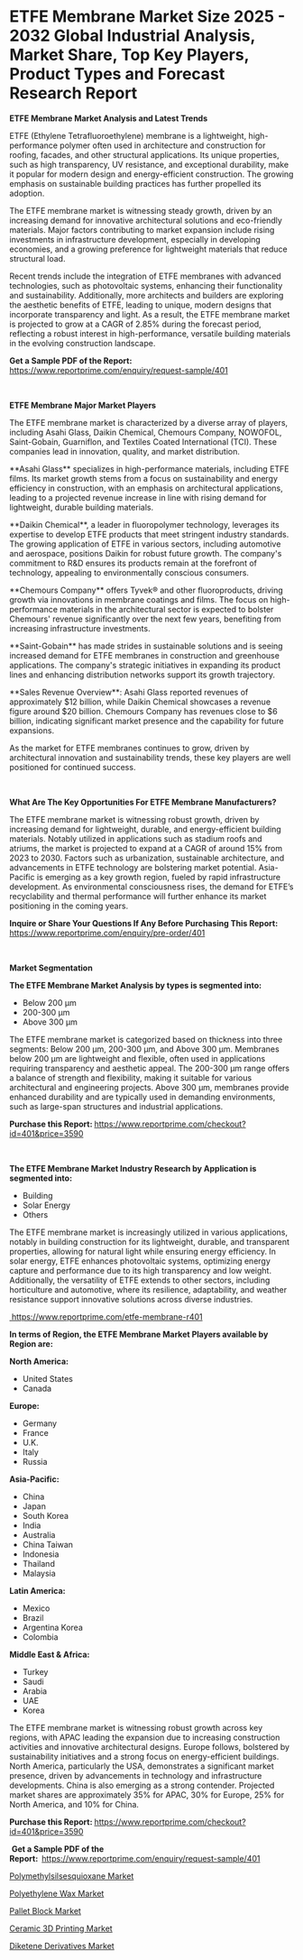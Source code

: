 <p><h1>ETFE Membrane Market Size 2025 - 2032 Global Industrial Analysis, Market Share, Top Key Players, Product Types and Forecast Research Report</h1></p><p><strong>ETFE Membrane Market Analysis and Latest Trends</strong></p>
<p><p>ETFE (Ethylene Tetrafluoroethylene) membrane is a lightweight, high-performance polymer often used in architecture and construction for roofing, facades, and other structural applications. Its unique properties, such as high transparency, UV resistance, and exceptional durability, make it popular for modern design and energy-efficient construction. The growing emphasis on sustainable building practices has further propelled its adoption.</p><p>The ETFE membrane market is witnessing steady growth, driven by an increasing demand for innovative architectural solutions and eco-friendly materials. Major factors contributing to market expansion include rising investments in infrastructure development, especially in developing economies, and a growing preference for lightweight materials that reduce structural load.</p><p>Recent trends include the integration of ETFE membranes with advanced technologies, such as photovoltaic systems, enhancing their functionality and sustainability. Additionally, more architects and builders are exploring the aesthetic benefits of ETFE, leading to unique, modern designs that incorporate transparency and light. As a result, the ETFE membrane market is projected to grow at a CAGR of 2.85% during the forecast period, reflecting a robust interest in high-performance, versatile building materials in the evolving construction landscape.</p></p>
<p><strong>Get a Sample PDF of the Report:&nbsp;</strong> <a href="https://www.reportprime.com/enquiry/request-sample/401?utm_campaign=1106&utm_medium=2&utm_source=Github&utm_content=ia&utm_term=18032025&utm_id=etfe-membrane">https://www.reportprime.com/enquiry/request-sample/401</a></p>
<p>&nbsp;</p>
<p><strong>ETFE Membrane Major Market Players</strong></p>
<p><p>The ETFE membrane market is characterized by a diverse array of players, including Asahi Glass, Daikin Chemical, Chemours Company, NOWOFOL, Saint-Gobain, Guarniflon, and Textiles Coated International (TCI). These companies lead in innovation, quality, and market distribution.</p><p>**Asahi Glass** specializes in high-performance materials, including ETFE films. Its market growth stems from a focus on sustainability and energy efficiency in construction, with an emphasis on architectural applications, leading to a projected revenue increase in line with rising demand for lightweight, durable building materials.</p><p>**Daikin Chemical**, a leader in fluoropolymer technology, leverages its expertise to develop ETFE products that meet stringent industry standards. The growing application of ETFE in various sectors, including automotive and aerospace, positions Daikin for robust future growth. The company's commitment to R&D ensures its products remain at the forefront of technology, appealing to environmentally conscious consumers.</p><p>**Chemours Company** offers Tyvek® and other fluoroproducts, driving growth via innovations in membrane coatings and films. The focus on high-performance materials in the architectural sector is expected to bolster Chemours' revenue significantly over the next few years, benefiting from increasing infrastructure investments.</p><p>**Saint-Gobain** has made strides in sustainable solutions and is seeing increased demand for ETFE membranes in construction and greenhouse applications. The company's strategic initiatives in expanding its product lines and enhancing distribution networks support its growth trajectory.</p><p>**Sales Revenue Overview**: Asahi Glass reported revenues of approximately $12 billion, while Daikin Chemical showcases a revenue figure around $20 billion. Chemours Company has revenues close to $6 billion, indicating significant market presence and the capability for future expansions.</p><p>As the market for ETFE membranes continues to grow, driven by architectural innovation and sustainability trends, these key players are well positioned for continued success.</p></p>
<p>&nbsp;</p>
<p><strong>What Are The Key Opportunities For ETFE Membrane Manufacturers?</strong></p>
<p><p>The ETFE membrane market is witnessing robust growth, driven by increasing demand for lightweight, durable, and energy-efficient building materials. Notably utilized in applications such as stadium roofs and atriums, the market is projected to expand at a CAGR of around 15% from 2023 to 2030. Factors such as urbanization, sustainable architecture, and advancements in ETFE technology are bolstering market potential. Asia-Pacific is emerging as a key growth region, fueled by rapid infrastructure development. As environmental consciousness rises, the demand for ETFE’s recyclability and thermal performance will further enhance its market positioning in the coming years.</p></p>
<p><strong>Inquire or Share Your Questions If Any Before Purchasing This Report:</strong> <a href="https://www.reportprime.com/enquiry/pre-order/401?utm_campaign=1106&utm_medium=2&utm_source=Github&utm_content=ia&utm_term=18032025&utm_id=etfe-membrane">https://www.reportprime.com/enquiry/pre-order/401</a></p>
<p>&nbsp;</p>
<p><strong>Market Segmentation</strong></p>
<p><strong>The ETFE Membrane Market Analysis by types is segmented into:</strong></p>
<p><ul><li>Below 200 µm</li><li>200-300 µm</li><li>Above 300 µm</li></ul></p>
<p><p>The ETFE membrane market is categorized based on thickness into three segments: Below 200 µm, 200-300 µm, and Above 300 µm. Membranes below 200 µm are lightweight and flexible, often used in applications requiring transparency and aesthetic appeal. The 200-300 µm range offers a balance of strength and flexibility, making it suitable for various architectural and engineering projects. Above 300 µm, membranes provide enhanced durability and are typically used in demanding environments, such as large-span structures and industrial applications.</p></p>
<p><strong>Purchase this Report:&nbsp;</strong><a href="https://www.reportprime.com/checkout?id=401&price=3590&utm_campaign=1106&utm_medium=2&utm_source=Github&utm_content=ia&utm_term=18032025&utm_id=etfe-membrane">https://www.reportprime.com/checkout?id=401&price=3590</a></p>
<p>&nbsp;</p>
<p><strong>The ETFE Membrane Market Industry Research by Application is segmented into:</strong></p>
<p><ul><li>Building</li><li>Solar Energy</li><li>Others</li></ul></p>
<p><p>The ETFE membrane market is increasingly utilized in various applications, notably in building construction for its lightweight, durable, and transparent properties, allowing for natural light while ensuring energy efficiency. In solar energy, ETFE enhances photovoltaic systems, optimizing energy capture and performance due to its high transparency and low weight. Additionally, the versatility of ETFE extends to other sectors, including horticulture and automotive, where its resilience, adaptability, and weather resistance support innovative solutions across diverse industries.</p></p>
<p><a href="https://www.reportprime.com/etfe-membrane-r401?utm_campaign=1106&utm_medium=2&utm_source=Github&utm_content=ia&utm_term=18032025&utm_id=etfe-membrane">&nbsp;https://www.reportprime.com/etfe-membrane-r401</a></p>
<p><strong>In terms of Region, the ETFE Membrane Market Players available by Region are:</strong></p>
<p>
    <p> <strong> North America: </strong>
        <ul>
            <li>United States</li>
            <li>Canada</li>
        </ul>
        </p> 
    <p> <strong> Europe: </strong>
        <ul>
            <li>Germany</li>
            <li>France</li>
            <li>U.K.</li>
            <li>Italy</li>
            <li>Russia</li>
        </ul>
        </p> 
    <p> <strong> Asia-Pacific: </strong>
        <ul>
            <li>China</li>
            <li>Japan</li>
            <li>South Korea</li>
            <li>India</li>
            <li>Australia</li>
            <li>China Taiwan</li>
            <li>Indonesia</li>
            <li>Thailand</li>
            <li>Malaysia</li>
        </ul>
        </p> 
    <p> <strong> Latin America: </strong>
        <ul>
            <li>Mexico</li>
            <li>Brazil</li>
            <li>Argentina Korea</li>
            <li>Colombia</li>
        </ul>
        </p> 
    <p> <strong> Middle East & Africa: </strong>
        <ul>
            <li>Turkey</li>
            <li>Saudi</li>
            <li>Arabia</li>
            <li>UAE</li>
            <li>Korea</li>
        </ul>
    </p>
    </p>
<p><p>The ETFE membrane market is witnessing robust growth across key regions, with APAC leading the expansion due to increasing construction activities and innovative architectural designs. Europe follows, bolstered by sustainability initiatives and a strong focus on energy-efficient buildings. North America, particularly the USA, demonstrates a significant market presence, driven by advancements in technology and infrastructure developments. China is also emerging as a strong contender. Projected market shares are approximately 35% for APAC, 30% for Europe, 25% for North America, and 10% for China.</p></p>
<p><strong>Purchase this Report: </strong><a href="https://www.reportprime.com/checkout?id=401&price=3590&utm_campaign=1106&utm_medium=2&utm_source=Github&utm_content=ia&utm_term=18032025&utm_id=etfe-membrane">https://www.reportprime.com/checkout?id=401&price=3590</a></p>
<p>&nbsp;<strong>Get a Sample PDF of the Report:&nbsp;&nbsp;</strong><a href="https://www.reportprime.com/enquiry/request-sample/401?utm_campaign=1106&utm_medium=2&utm_source=Github&utm_content=ia&utm_term=18032025&utm_id=etfe-membrane">https://www.reportprime.com/enquiry/request-sample/401</a></p>
<p><strong></strong></p>
<p><p><a href="https://github.com/rjaibiagha/Market-Research-Report-List-1/blob/main/polymethylsilsesquioxane-market.md?utm_campaign=1106&utm_medium=2&utm_source=Github&utm_content=ia&utm_term=18032025&utm_id=etfe-membrane">Polymethylsilsesquioxane Market</a></p><p><a href="https://github.com/abdhsheila7/Market-Research-Report-List-1/blob/main/polyethylene-wax-market.md?utm_campaign=1106&utm_medium=2&utm_source=Github&utm_content=ia&utm_term=18032025&utm_id=etfe-membrane">Polyethylene Wax Market</a></p><p><a href="https://github.com/brinnoifon/Market-Research-Report-List-1/blob/main/pallet-block-market.md?utm_campaign=1106&utm_medium=2&utm_source=Github&utm_content=ia&utm_term=18032025&utm_id=etfe-membrane">Pallet Block Market</a></p><p><a href="https://github.com/godekkutero4/Market-Research-Report-List-1/blob/main/ceramic-3d-printing-market.md?utm_campaign=1106&utm_medium=2&utm_source=Github&utm_content=ia&utm_term=18032025&utm_id=etfe-membrane">Ceramic 3D Printing Market</a></p><p><a href="https://github.com/rumaskdallys2/Market-Research-Report-List-1/blob/main/diketene-derivatives-market.md?utm_campaign=1106&utm_medium=2&utm_source=Github&utm_content=ia&utm_term=18032025&utm_id=etfe-membrane">Diketene Derivatives Market</a></p></p>
